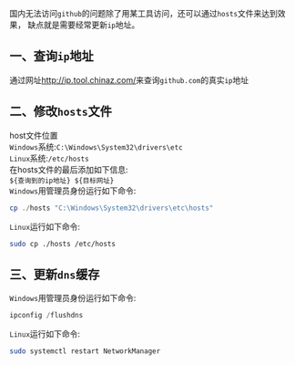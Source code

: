 国内无法访问`github`的问题除了用某工具访问，还可以通过`hosts`文件来达到效果，
缺点就是需要经常更新`ip`地址。
## 一、查询`ip`地址
通过网址<http://ip.tool.chinaz.com/>来查询`github.com`的真实`ip`地址  
## 二、修改`hosts`文件
host文件位置  
`Windows`系统:`C:\Windows\System32\drivers\etc`  
`Linux`系统:`/etc/hosts`  
在hosts文件的最后添加如下信息:  
`${查询到的ip地址} ${目标网址}`  
`Windows`用管理员身份运行如下命令:  
```powershell
cp ./hosts "C:\Windows\System32\drivers\etc\hosts"
```
`Linux`运行如下命令:  
```bash
sudo cp ./hosts /etc/hosts
```
## 三、更新`dns`缓存
`Windows`用管理员身份运行如下命令:  
```powershell
ipconfig /flushdns
```
`Linux`运行如下命令:  
```bash
sudo systemctl restart NetworkManager
```
